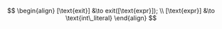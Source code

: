 $$
\begin{align}
[\text{exit}] &\to exit([\text{expr}]);
\\
[\text{expr}] &\to \text{int\_literal}
\end{align}
$$